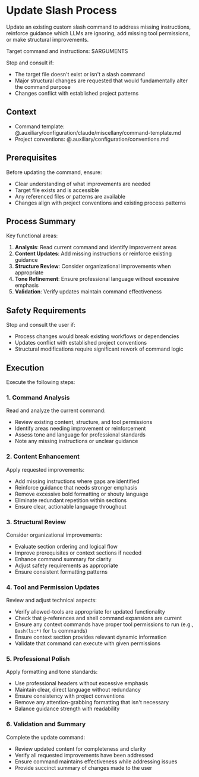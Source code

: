 # Update Slash Process

Update an existing custom slash command to address missing instructions,
reinforce guidance which LLMs are ignoring, add missing tool permissions, or
make structural improvements.

Target command and instructions: $ARGUMENTS

Stop and consult if:
- The target file doesn't exist or isn't a slash command
- Major structural changes are requested that would fundamentally alter the command purpose
- Changes conflict with established project patterns

## Context

- Command template: @.auxiliary/configuration/claude/miscellany/command-template.md
- Project conventions: @.auxiliary/configuration/conventions.md

## Prerequisites

Before updating the command, ensure:
- Clear understanding of what improvements are needed
- Target file exists and is accessible
- Any referenced files or patterns are available
- Changes align with project conventions and existing process patterns

## Process Summary

Key functional areas:
1. **Analysis**: Read current command and identify improvement areas
2. **Content Updates**: Add missing instructions or reinforce existing guidance
3. **Structure Review**: Consider organizational improvements when appropriate
4. **Tone Refinement**: Ensure professional language without excessive emphasis
5. **Validation**: Verify updates maintain command effectiveness

## Safety Requirements

Stop and consult the user if:
- Process changes would break existing workflows or dependencies
- Updates conflict with established project conventions
- Structural modifications require significant rework of command logic

## Execution

Execute the following steps:

### 1. Command Analysis
Read and analyze the current command:
- Review existing content, structure, and tool permissions
- Identify areas needing improvement or reinforcement
- Assess tone and language for professional standards
- Note any missing instructions or unclear guidance

### 2. Content Enhancement
Apply requested improvements:
- Add missing instructions where gaps are identified
- Reinforce guidance that needs stronger emphasis
- Remove excessive bold formatting or shouty language
- Eliminate redundant repetition within sections
- Ensure clear, actionable language throughout

### 3. Structural Review
Consider organizational improvements:
- Evaluate section ordering and logical flow
- Improve prerequisites or context sections if needed
- Enhance command summary for clarity
- Adjust safety requirements as appropriate
- Ensure consistent formatting patterns

### 4. Tool and Permission Updates
Review and adjust technical aspects:
- Verify allowed-tools are appropriate for updated functionality
- Check that `@`-references and shell command expansions are current
- Ensure any context commands have proper tool permissions to run (e.g., `Bash(ls:*)` for `ls` commands)
- Ensure context section provides relevant dynamic information
- Validate that command can execute with given permissions

### 5. Professional Polish
Apply formatting and tone standards:
- Use professional headers without excessive emphasis
- Maintain clear, direct language without redundancy
- Ensure consistency with project conventions
- Remove any attention-grabbing formatting that isn't necessary
- Balance guidance strength with readability

### 6. Validation and Summary
Complete the update command:
- Review updated content for completeness and clarity
- Verify all requested improvements have been addressed
- Ensure command maintains effectiveness while addressing issues
- Provide succinct summary of changes made to the user
